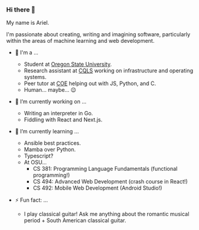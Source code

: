### Hi there 👋

My name is Ariel.

I'm passionate about creating, writing and imagining software, particularly within the areas of machine learning and web development. 

- 🎈 I'm a ...
  - Student at <a href="https://oregonstate.edu/">Oregon State University</a>.
  - Research assistant at <a href="https://cqls.oregonstate.edu/biocomputing">CQLS</a> working on infrastructure and operating systems.
  - Peer tutor at <a href="https://engineering.oregonstate.edu/">COE</a> helping out with JS, Python, and C. 
  - Human... maybe... 😉

- 🔭 I’m currently working on ...
  - Writing an interpreter in Go.
  - Fiddling with React and Next.js.

- 🌱 I’m currently learning ...
  - Ansible best practices.
  - Mamba over Python.
  - Typescript?
  - At OSU... 
    - CS 381: Programming Language Fundamentals (functional programming!)
    - CS 494: Advanced Web Development (crash course in React!)
    - CS 492: Mobile Web Development (Android Studio!)

- ⚡ Fun fact: ...
  - I play classical guitar!
    Ask me anything about the romantic musical period + South American classical guitar. 

<!--
**domotheawsome/domotheawsome** is a ✨ _special_ ✨ repository because its `README.md` (this file) appears on your GitHub profile.

Here are some ideas to get you started:

- 🔭 I’m currently working on ...
- 🌱 I’m currently learning ...
- 👯 I’m looking to collaborate on ...
- 🤔 I’m looking for help with ...
- 💬 Ask me about ...
- 📫 How to reach me: ...
- 😄 Pronouns: ...
- ⚡ Fun fact: ...
-->
